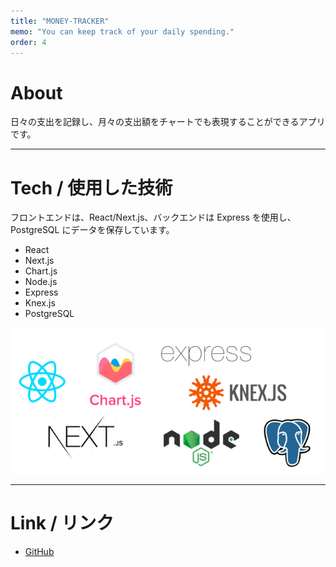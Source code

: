 ```yaml
---
title: "MONEY-TRACKER"
memo: "You can keep track of your daily spending."
order: 4
---
```



# About
日々の支出を記録し、月々の支出額をチャートでも表現することができるアプリです。

***

# Tech / 使用した技術
フロントエンドは、React/Next.js、バックエンドは Express を使用し、PostgreSQL にデータを保存しています。

- React
- Next.js
- Chart.js
- Node.js
- Express
- Knex.js
- PostgreSQL

![Tech Stack](./system.png)

***

# Link / リンク
- [GitHub](https://github.com/nouvelle/money-track)